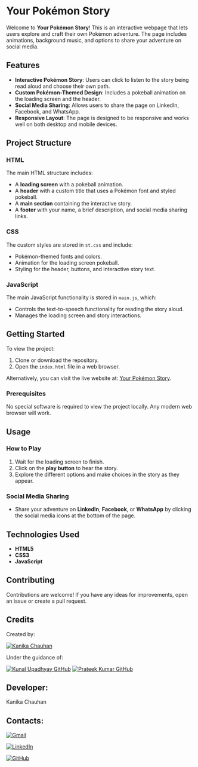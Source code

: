 
# Your Pokémon Story

Welcome to **Your Pokémon Story**! This is an interactive webpage that lets users explore and craft their own Pokémon adventure. The page includes animations, background music, and options to share your adventure on social media.

## Features
- **Interactive Pokémon Story**: Users can click to listen to the story being read aloud and choose their own path.
- **Custom Pokémon-Themed Design**: Includes a pokeball animation on the loading screen and the header.
- **Social Media Sharing**: Allows users to share the page on LinkedIn, Facebook, and WhatsApp.
- **Responsive Layout**: The page is designed to be responsive and works well on both desktop and mobile devices.

## Project Structure

### HTML
The main HTML structure includes:
- A **loading screen** with a pokeball animation.
- A **header** with a custom title that uses a Pokémon font and styled pokeball.
- A **main section** containing the interactive story.
- A **footer** with your name, a brief description, and social media sharing links.

### CSS
The custom styles are stored in `st.css` and include:
- Pokémon-themed fonts and colors.
- Animation for the loading screen pokeball.
- Styling for the header, buttons, and interactive story text.

### JavaScript
The main JavaScript functionality is stored in `main.js`, which:
- Controls the text-to-speech functionality for reading the story aloud.
- Manages the loading screen and story interactions.

## Getting Started

To view the project:

1. Clone or download the repository.
2. Open the `index.html` file in a web browser.

Alternatively, you can visit the live website at: [Your Pokémon Story](https://pokestory.netlify.app/).

### Prerequisites

No special software is required to view the project locally. Any modern web browser will work.

## Usage

### How to Play
1. Wait for the loading screen to finish.
2. Click on the **play button** to hear the story.
3. Explore the different options and make choices in the story as they appear.

### Social Media Sharing
- Share your adventure on **LinkedIn**, **Facebook**, or **WhatsApp** by clicking the social media icons at the bottom of the page.

## Technologies Used
- **HTML5**
- **CSS3**
- **JavaScript**


## Contributing

Contributions are welcome! If you have any ideas for improvements, open an issue or create a pull request.

## Credits
Created by:

[![Kanika Chauhan](https://img.shields.io/badge/Kanika_Chauhan-GitHub-00F79?logo=github&logoColor=white&style=for-the-badge)](https://github.com/Kanika1305) 

Under the guidance of:


[![Kunal Upadhyay GitHub](https://img.shields.io/badge/Kunal_Upadhyay-GitHub-red?logo=github&style=for-the-badge)](https://github.com/Kunal-Upadhyay)               [![Prateek Kumar GitHub](https://img.shields.io/badge/Prateek_Kumar-GitHub-red?logo=github&style=for-the-badge)](https://github.com/geeekdude)





## Developer:
Kanika Chauhan

## Contacts:

[![Gmail](https://img.shields.io/badge/-Gmail-D14836?logo=gmail&logoColor=white&style=for-the-badge)](mailto:kanika13c@gmail.com)


[![LinkedIn](https://img.shields.io/badge/-LinkedIn-blue?logo=linkedin&logoColor=white&style=for-the-badge)](https://www.linkedin.com/in/kanika-chauhandb13/)

[![GitHub](https://img.shields.io/badge/-GitHub-181717?logo=github&logoColor=white&style=for-the-badge)](https://github.com/Kanika1305)


